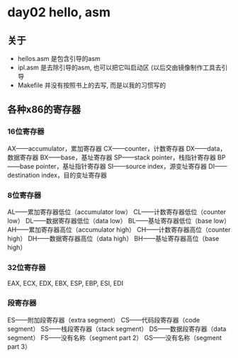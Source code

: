 # day02 hello, asm

## 关于
- hellos.asm 是包含引导的asm
- ipl.asm 是去除引导的asm, 也可以把它叫启动区 (以后交由镜像制作工具去引导
- Makefile 并没有按照书上的去写, 而是以我的习惯写的

## 各种x86的寄存器

### 16位寄存器
AX——accumulator，累加寄存器
CX——counter，计数寄存器
DX——data，数据寄存器
BX——base，基址寄存器
SP——stack pointer，栈指针寄存器
BP——base pointer，基址指针寄存器
SI——source index，源变址寄存器
DI——destination index，目的变址寄存器

### 8位寄存器
AL——累加寄存器低位（accumulator low）
CL——计数寄存器低位（counter low）
DL——数据寄存器低位（data low）
BL——基址寄存器低位（base low）
AH——累加寄存器高位（accumulator high）
CH——计数寄存器高位（counter high）
DH——数据寄存器高位（data high）
BH——基址寄存器高位（base high）

### 32位寄存器
EAX, ECX, EDX, EBX, ESP, EBP, ESI, EDI

### 段寄存器
ES——附加段寄存器（extra segment）
CS——代码段寄存器（code segment）
SS——栈段寄存器（stack segment）
DS——数据段寄存器（data segment）
FS——没有名称（segment part 2）
GS——没有名称（segment part 3）
